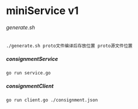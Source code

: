 # miniService v1

###### generate.sh
```shell
./generate.sh proto文件编译后存放位置 proto源文件位置
```

##### consignmentService
```shell
go run service.go
```

##### consignmentClient
```shell
go run client.go ./consignment.json
```

